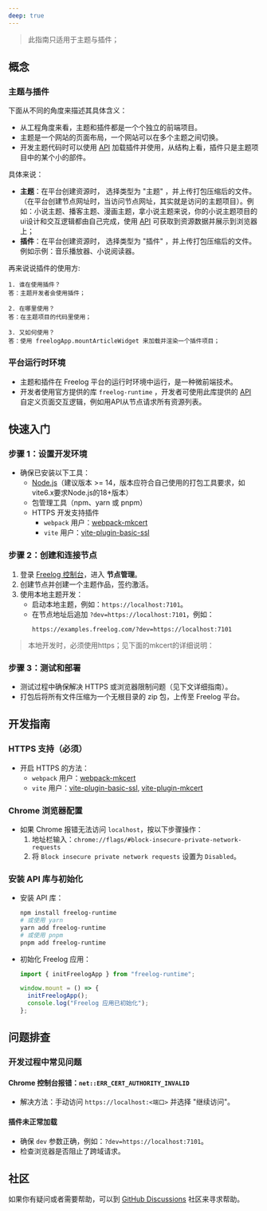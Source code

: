 ```yaml
---
deep: true
---
```

> 此指南只适用于主题与插件；

## 概念

### 主题与插件

下面从不同的角度来描述其具体含义：

* 从工程角度来看，主题和插件都是一个个独立的前端项目。
* 主题是一个网站的页面布局，一个网站可以在多个主题之间切换。
* 开发主题代码时可以使用 [API](../api/widget) 加载插件并使用，从结构上看，插件只是主题项目中的某个小的部件。

具体来说：

* **主题**：在平台创建资源时， 选择类型为 "主题" ，并上传打包压缩后的文件。（在平台创建节点网址时，当访问节点网址，其实就是访问的主题项目）。例如：小说主题、播客主题、漫画主题，拿小说主题来说，你的小说主题项目的ui设计和交互逻辑都由自己完成，使用 [API](../api/widget) 可获取到资源数据并展示到浏览器上；
* **插件**：在平台创建资源时， 选择类型为 "插件" ，并上传打包压缩后的文件。例如示例：音乐播放器、小说阅读器。

再来说说插件的使用方:

```plaintext
1. 谁在使用插件？
答：主题开发者会使用插件； 

2. 在哪里使用？
答：在主题项目的代码里使用；

3. 又如何使用？
答：使用 freelogApp.mountArticleWidget 来加载并渲染一个插件项目；
```

### 平台运行时环境

- 主题和插件在 Freelog 平台的运行时环境中运行，是一种微前端技术。
- 开发者使用官方提供的库 `freelog-runtime` ，开发者可使用此库提供的 [API](../api/widget) 自定义页面交互逻辑，例如用API从节点请求所有资源列表。

## 快速入门

### 步骤 1：设置开发环境

- 确保已安装以下工具：
  - [Node.js](https://nodejs.org/)（建议版本 >= 14，版本应符合自己使用的打包工具要求，如vite6.x要求Node.js的18+版本）
  - 包管理工具（npm、yarn 或 pnpm）
  - HTTPS 开发支持插件
    - `webpack` 用户：[webpack-mkcert](https://www.npmjs.com/package/webpack-mkcert)
    - `vite` 用户：[vite-plugin-basic-ssl](https://github.com/vitejs/vite-plugin-basic-ssl)

### 步骤 2：创建和连接节点

1. 登录 [Freelog 控制台](https://console.freelog.com)，进入 **节点管理**。
2. 创建节点并创建一个主题作品，签约激活。
3. 使用本地主题开发：
   - 启动本地主题，例如：`https://localhost:7101`。
   - 在节点地址后追加 `?dev=https://localhost:7101`，例如：
     ```
     https://examples.freelog.com/?dev=https://localhost:7101
     ```

> 本地开发时，必须使用https；见下面的mkcert的详细说明：

### 步骤 3：测试和部署

- 测试过程中确保解决 HTTPS 或浏览器限制问题（见下文详细指南）。
- 打包后将所有文件压缩为一个无根目录的 zip 包，上传至 Freelog 平台。

## 开发指南

### HTTPS 支持（必须）

- 开启 HTTPS 的方法：
  - `webpack` 用户：[webpack-mkcert](https://www.npmjs.com/package/webpack-mkcert)
  - `vite` 用户：[vite-plugin-basic-ssl](https://github.com/vitejs/vite-plugin-basic-ssl), [vite-plugin-mkcert](https://github.com/liuweiGL/vite-plugin-mkcert#readme)

### Chrome 浏览器配置

- 如果 Chrome 报错无法访问 `localhost`，按以下步骤操作：
  1. 地址栏输入：`chrome://flags/#block-insecure-private-network-requests`
  2. 将 `Block insecure private network requests` 设置为 `Disabled`。

### 安装 API 库与初始化

- 安装 API 库：

  ```bash
  npm install freelog-runtime
  # 或使用 yarn
  yarn add freelog-runtime
  # 或使用 pnpm
  pnpm add freelog-runtime
  ```
- 初始化 Freelog 应用：

  ```javascript
  import { initFreelogApp } from "freelog-runtime";

  window.mount = () => {
    initFreelogApp();
    console.log("Freelog 应用已初始化");
  };
  ```

## 问题排查

### 开发过程中常见问题

#### Chrome 控制台报错：`net::ERR_CERT_AUTHORITY_INVALID`

- 解决方法：手动访问 `https://localhost:<端口>` 并选择 "继续访问"。

#### 插件未正常加载

- 确保 `dev` 参数正确，例如：`?dev=https://localhost:7101`。
- 检查浏览器是否阻止了跨域请求。

## 社区

如果你有疑问或者需要帮助，可以到 [GitHub Discussions](https://github.com/freelogfe/freelog-runtime/discussions) 社区来寻求帮助。
